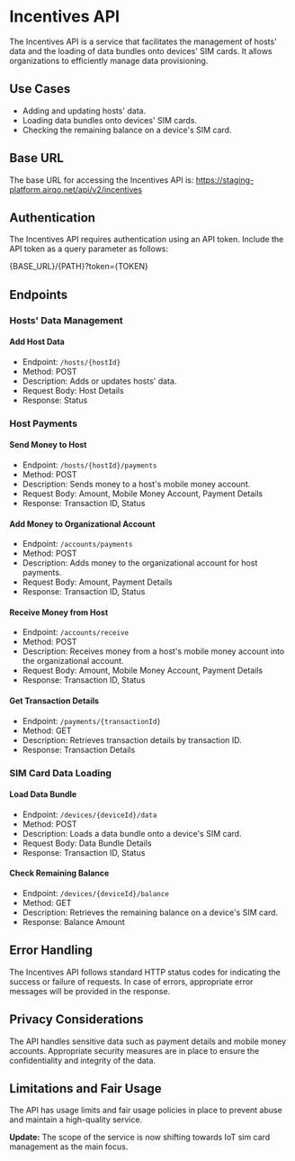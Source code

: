 # Incentives API

The Incentives API is a service that facilitates the management of hosts' data and the loading of data bundles onto devices' SIM cards. It allows organizations to efficiently manage data provisioning.

## Use Cases

- Adding and updating hosts' data.
- Loading data bundles onto devices' SIM cards.
- Checking the remaining balance on a device's SIM card.

## Base URL

The base URL for accessing the Incentives API is:
https://staging-platform.airqo.net/api/v2/incentives

## Authentication

The Incentives API requires authentication using an API token. Include the API token as a query parameter as follows:

{BASE_URL}/{PATH}?token={TOKEN}

## Endpoints

### Hosts' Data Management

#### Add Host Data

- Endpoint: `/hosts/{hostId}`
- Method: POST
- Description: Adds or updates hosts' data.
- Request Body: Host Details
- Response: Status

### Host Payments

#### Send Money to Host

- Endpoint: `/hosts/{hostId}/payments`
- Method: POST
- Description: Sends money to a host's mobile money account.
- Request Body: Amount, Mobile Money Account, Payment Details
- Response: Transaction ID, Status

#### Add Money to Organizational Account

- Endpoint: `/accounts/payments`
- Method: POST
- Description: Adds money to the organizational account for host payments.
- Request Body: Amount, Payment Details
- Response: Transaction ID, Status

#### Receive Money from Host

- Endpoint: `/accounts/receive`
- Method: POST
- Description: Receives money from a host's mobile money account into the organizational account.
- Request Body: Amount, Mobile Money Account, Payment Details
- Response: Transaction ID, Status

#### Get Transaction Details

- Endpoint: `/payments/{transactionId}`
- Method: GET
- Description: Retrieves transaction details by transaction ID.
- Response: Transaction Details

### SIM Card Data Loading

#### Load Data Bundle

- Endpoint: `/devices/{deviceId}/data`
- Method: POST
- Description: Loads a data bundle onto a device's SIM card.
- Request Body: Data Bundle Details
- Response: Transaction ID, Status

#### Check Remaining Balance

- Endpoint: `/devices/{deviceId}/balance`
- Method: GET
- Description: Retrieves the remaining balance on a device's SIM card.
- Response: Balance Amount

## Error Handling

The Incentives API follows standard HTTP status codes for indicating the success or failure of requests. In case of errors, appropriate error messages will be provided in the response.

## Privacy Considerations

The API handles sensitive data such as payment details and mobile money accounts. Appropriate security measures are in place to ensure the confidentiality and integrity of the data.

## Limitations and Fair Usage

The API has usage limits and fair usage policies in place to prevent abuse and maintain a high-quality service.

**Update:**
The scope of the service is now shifting towards IoT sim card management as the main focus.
